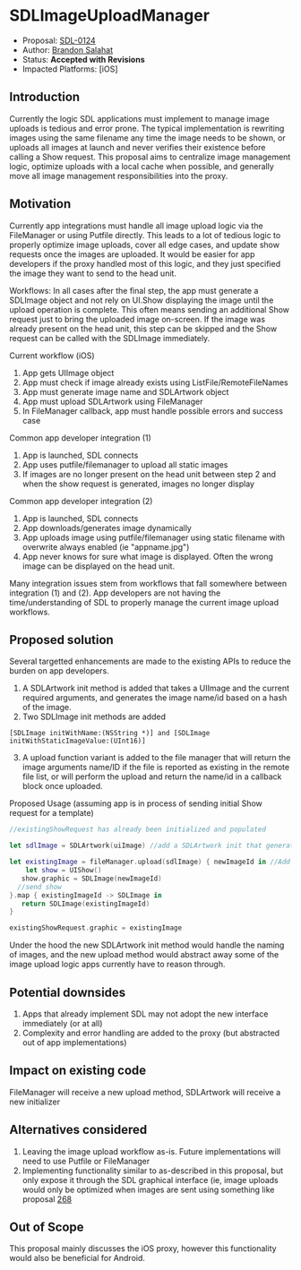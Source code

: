 # SDLImageUploadManager

* Proposal: [SDL-0124](0124-SDLImageUploadManager.md)
* Author: [Brandon Salahat](https://www.github.com/Toyota-BSalahat)
* Status: **Accepted with Revisions**
* Impacted Platforms: [iOS]

## Introduction
Currently the logic SDL applications must implement to manage image uploads is tedious and error prone. The typical implementation is rewriting images using the same filename any time the image needs to be shown, or uploads all images at launch and never verifies their existence before calling a Show request. This proposal aims to centralize image management logic, optimize uploads with a local cache when possible, and generally move all image management responsibilities into the proxy.

## Motivation

Currently app integrations must handle all image upload logic via the FileManager or using Putfile directly. This leads to a lot of tedious logic to properly optimize image uploads, cover all edge cases, and update show requests once the images are uploaded. It would be easier for app developers if the proxy handled most of this logic, and they just specified the image they want to send to the head unit.

Workflows:
In all cases after the final step, the app must generate a SDLImage object and not rely on UI.Show displaying the image until the upload operation is complete. This often means sending an additional Show request just to bring the uploaded image on-screen. If the image was already present on the head unit, this step can be skipped and the Show request can be called with the SDLImage immediately.

Current workflow (iOS)
1. App gets UIImage object
2. App must check if image already exists using ListFile/RemoteFileNames
3. App must generate image name and SDLArtwork object
4. App must upload SDLArtwork using FileManager
5. In FileManager callback, app must handle possible errors and success case

Common app developer integration (1)
1. App is launched, SDL connects
2. App uses putfile/filemanager to upload all static images
3. If images are no longer present on the head unit between step 2 and when the show request is generated, images no longer display

Common app developer integration (2)
1. App is launched, SDL connects
2. App downloads/generates image dynamically
3. App uploads image using putfile/filemanager using static filename with overwrite always enabled (ie "appname.jpg")
4. App never knows for sure what image is displayed. Often the wrong image can be displayed on the head unit.

Many integration issues stem from workflows that fall somewhere between integration (1) and (2). App developers are not having the time/understanding of SDL to properly manage the current image upload workflows.

## Proposed solution

Several targetted enhancements are made to the existing APIs to reduce the burden on app developers.

1. A SDLArtwork init method is added that takes a UIImage and the current required arguments, and generates the image name/id based on a hash of the image.
2. Two SDLImage init methods are added
````objc
[SDLImage initWithName:(NSString *)] and [SDLImage initWithStaticImageValue:(UInt16)]
````

3. A upload function variant is added to the file manager that will return the image arguments name/ID if the file is reported as existing in the remote file list, or will perform the upload and return the name/id in a callback block once uploaded.

Proposed Usage (assuming app is in process of sending initial Show request for a template)

````swift
//existingShowRequest has already been initialized and populated

let sdlImage = SDLArtwork(uiImage) //add a SDLArtwork init that generates the ID from a hash of the image. This could have default arguments for persistence and image type, or could remain verbose as it is currently

let existingImage = fileManager.upload(sdlImage) { newImageId in //Add a upload variant that will return the generated ID if the file is reported as existing in the remote file list, or performs the upload and returns the id in a callback block once uploaded. 
    let show = UIShow()
   show.graphic = SDLImage(newImageId)
  //send show
}.map { existingImageId -> SDLImage in
   return SDLImage(existingImageId)
}

existingShowRequest.graphic = existingImage
````

Under the hood the new SDLArtwork init method would handle the naming of images, and the new upload method would abstract away some of the image upload logic apps currently have to reason through.

## Potential downsides

1. Apps that already implement SDL may not adopt the new interface immediately (or at all)
2. Complexity and error handling are added to the proxy (but abstracted out of app implementations)

## Impact on existing code

FileManager will receive a new upload method, SDLArtwork will receive a new initializer

## Alternatives considered

1. Leaving the image upload workflow as-is. Future implementations will need to use Putfile or FileManager
2. Implementing functionality similar to as-described in this proposal, but only expose it through the SDL graphical interface (ie, image uploads would only be optimized when images are sent using something like proposal [268](https://github.com/smartdevicelink/sdl_evolution/pull/268)


## Out of Scope
This proposal mainly discusses the iOS proxy, however this functionality would also be beneficial for Android.
